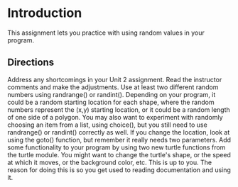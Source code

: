 # Introduction
This assignment lets you practice with using random values in your program.

## Directions
Address any shortcomings in your Unit 2 assignment. Read the instructor comments and make the adjustments.
Use at least two different random numbers using randrange() or randint(). Depending on your program, it could be a random starting location for each shape, where the random numbers represent the (x,y) starting location, or it could be a random length of one side of a polygon. You may also want to experiment with randomly choosing an item from a list, using choice(), but you still need to use randrange() or randint() correctly as well. If you change the location, look at using the goto() function, but remember it really needs two parameters.
Add some functionality to your program by using two new turtle functions from the turtle module. You might want to change the turtle's shape, or the speed at which it moves, or the background color, etc. This is up to you. The reason for doing this is so you get used to reading documentation and using it.
